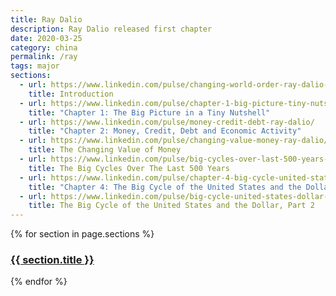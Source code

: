 ```yaml
---
title: Ray Dalio
description: Ray Dalio released first chapter
date: 2020-03-25
category: china
permalink: /ray
tags: major 
sections: 
  - url: https://www.linkedin.com/pulse/changing-world-order-ray-dalio-1f
    title: Introduction
  - url: https://www.linkedin.com/pulse/chapter-1-big-picture-tiny-nutshell-ray-dalio/
    title: "Chapter 1: The Big Picture in a Tiny Nutshell"
  - url: https://www.linkedin.com/pulse/money-credit-debt-ray-dalio/
    title: "Chapter 2: Money, Credit, Debt and Economic Activity"
  - url: https://www.linkedin.com/pulse/changing-value-money-ray-dalio/
    title: The Changing Value of Money
  - url: https://www.linkedin.com/pulse/big-cycles-over-last-500-years-ray-dalio/
    title: The Big Cycles Over The Last 500 Years
  - url: https://www.linkedin.com/pulse/chapter-4-big-cycle-united-states-dollar-part-1-ray-dalio/
    title: "Chapter 4: The Big Cycle of the United States and the Dollar, Part 1"
  - url: https://www.linkedin.com/pulse/big-cycle-united-states-dollar-part-2-ray-dalio/
    title: The Big Cycle of the United States and the Dollar, Part 2
---
```


{% for section in page.sections %}
  <h3><a href="{{ section.url }}">{{ section.title }}</a></h3>
{% endfor %}
